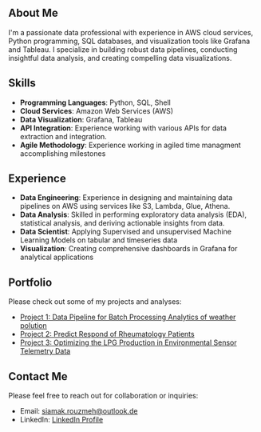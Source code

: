 ## About Me
I'm a passionate data professional with experience in AWS cloud services, Python programming, SQL databases, and visualization tools like Grafana and Tableau. I specialize in building robust data pipelines, conducting insightful data analysis, and creating compelling data visualizations.

## Skills
- **Programming Languages**: Python, SQL, Shell
- **Cloud Services**: Amazon Web Services (AWS)
- **Data Visualization**: Grafana, Tableau
- **API Integration**: Experience working with various APIs for data extraction and integration.
- **Agile Methodology**: Experience working in agiled time managment accomplishing milestones

## Experience
- **Data Engineering**: Experience in designing and maintaining data pipelines on AWS using services like S3, Lambda, Glue, Athena.
- **Data Analysis**: Skilled in performing exploratory data analysis (EDA), statistical analysis, and deriving actionable insights from data.
- **Data Scientist**: Applying Supervised and unsupervised Machine Learning Models on tabular and timeseries data
- **Visualization**: Creating comprehensive dashboards in Grafana for analytical applications

## Portfolio
Please check out some of my projects and analyses:
- [Project 1: Data Pipeline for Batch Processing Analytics of weather polution](https://github.com/siamakru/Weather-Pollution-Analysis-API-Call)
- [Project 2: Predict Respond of Rheumatology Patients](https://github.com/siamakru/Applied-ML-on-Rheumatology)
- [Project 3: Optimizing the LPG Production in Environmental Sensor Telemetry Data](https://github.com/siamakru/SE_Sample/tree/main)

## Contact Me
Please feel free to reach out for collaboration or inquiries:
- Email: siamak.rouzmeh@outlook.de
- LinkedIn: [LinkedIn Profile](https://www.linkedin.com/in/siamak-rouzmeh/)
